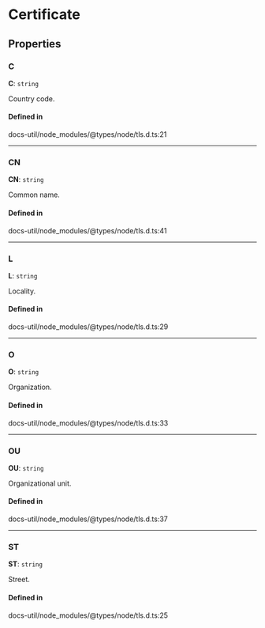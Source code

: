 # Certificate

## Properties

### C

 **C**: `string`

Country code.

#### Defined in

docs-util/node_modules/@types/node/tls.d.ts:21

___

### CN

 **CN**: `string`

Common name.

#### Defined in

docs-util/node_modules/@types/node/tls.d.ts:41

___

### L

 **L**: `string`

Locality.

#### Defined in

docs-util/node_modules/@types/node/tls.d.ts:29

___

### O

 **O**: `string`

Organization.

#### Defined in

docs-util/node_modules/@types/node/tls.d.ts:33

___

### OU

 **OU**: `string`

Organizational unit.

#### Defined in

docs-util/node_modules/@types/node/tls.d.ts:37

___

### ST

 **ST**: `string`

Street.

#### Defined in

docs-util/node_modules/@types/node/tls.d.ts:25
